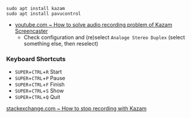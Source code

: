     sudo apt install kazam
    sudo apt install pavucontrol

- [youtube.com ~ How to solve audio recording problem of Kazam Screencaster](https://youtu.be/5NZ0qwp2L04)
  - Check configuration and (re)select `Analoge Stereo Duplex` (select something else, then reselect)
    
### Keyboard Shortcuts
- `SUPER`+`CTRL`+`R` Start
- `SUPER`+`CTRL`+`P` Pause
- `SUPER`+`CTRL`+`F` Finish
- `SUPER`+`CTRL`+`S` Show
- `SUPER`+`CTRL`+`Q` Quit

[stackexchange.com ~ How to stop recording with Kazam](https://unix.stackexchange.com/a/415424)
